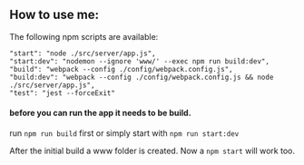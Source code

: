 ## How to use me:

The following npm scripts are available:

```
"start": "node ./src/server/app.js",
"start:dev": "nodemon --ignore 'www/' --exec npm run build:dev",
"build": "webpack --config ./config/webpack.config.js",
"build:dev": "webpack --config ./config/webpack.config.js && node ./src/server/app.js",
"test": "jest --forceExit"
```

#### before you can run the app it needs to be build.
run ```npm run build``` first or simply start with ```npm run start:dev```

After the initial build a www folder is created. 
Now a ```npm start``` will work too.